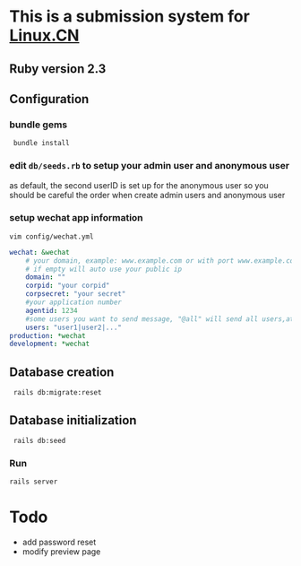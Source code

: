 
# This is a submission system for [Linux.CN](https://linux.cn)

## Ruby version 2.3

## Configuration

### bundle gems

```
 bundle install
```
### edit `db/seeds.rb` to setup your admin user and anonymous user
as default, the second userID is set up for the anonymous user
so you should be careful the order when create admin users and anonymous user

### setup wechat app information

```
vim config/wechat.yml
```

```yml
wechat: &wechat
    # your domain, example: www.example.com or with port www.example.com:8080
    # if empty will auto use your public ip 
    domain: ""
    corpid: "your corpid"
    corpsecret: "your secret"
    #your application number 
    agentid: 1234
    #some users you want to send message, "@all" will send all users,at least one 
    users: "user1|user2|..."
production: *wechat
development: *wechat
```

## Database creation

```
 rails db:migrate:reset
```

## Database initialization

```
 rails db:seed
```

### Run

```
rails server
```

# Todo
 - add password reset
 - modify preview page
